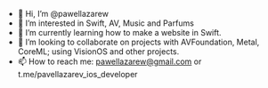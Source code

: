 - 👋 Hi, I’m @pawellazarew
- 👀 I’m interested in Swift, AV, Music and Parfums
- 🌱 I’m currently learning how to make a website in Swift.
- 💞️ I’m looking to collaborate on projects with AVFoundation, Metal, CoreML; using VisionOS and other projects. 
- 📫 How to reach me: pawellazarew@gmail.com or t.me/pavellazarev_ios_developer
